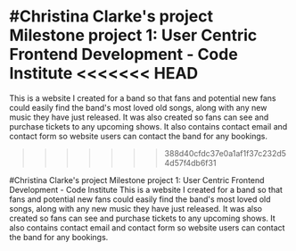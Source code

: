 #Christina Clarke's project
**Milestone project 1: User Centric Frontend Development - Code Institute**
<<<<<<< HEAD
=======
This is a website I created for a band so that fans and potential new fans could easily find the band's most loved old songs, along with any new music they have just released. It was also created so fans can see and purchase tickets to any upcoming shows. It also contains contact email and contact form so website users can contact the band for any bookings.
>>>>>>> 388d40cfdc37e0a1af1f37c232d54d57f4db6f31

#Christina Clarke's project Milestone project 1: User Centric Frontend Development - Code Institute This is a website I created for a band so that fans and potential new fans could easily find the band's most loved old songs, along with any new music they have just released. It was also created so fans can see and purchase tickets to any upcoming shows. It also contains contact email and contact form so website users can contact the band for any bookings.

